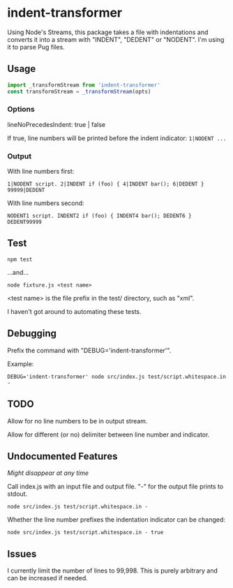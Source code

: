 # indent-transformer

Using Node's Streams, this package takes a file with indentations and converts it into a stream with "INDENT", "DEDENT" or "NODENT". I'm using it to parse Pug files.

## Usage

```js
import _transformStream from 'indent-transformer'
const transformStream = _transformStream(opts)
```

### Options

lineNoPrecedesIndent: true | false

If true, line numbers will be printed before the indent indicator: `1|NODENT ...`

### Output
With line numbers first:
```text
1|NODENT script. 2|INDENT if (foo) { 4|INDENT bar(); 6|DEDENT } 99999|DEDENT
```

With line numbers second:
```text
NODENT1 script. INDENT2 if (foo) { INDENT4 bar(); DEDENT6 } DEDENT99999 
```

## Test

```shell
npm test
```

...and...

```shell
node fixture.js <test name>
```

&lt;test name&gt; is the file prefix in the test/ directory, such as "xml".

I haven't got around to automating these tests.

## Debugging

Prefix the command with "DEBUG='indent-transformer'". 

Example:
```shell
DEBUG='indent-transformer' node src/index.js test/script.whitespace.in -
```
## TODO

Allow for no line numbers to be in output stream.

Allow for different (or no) delimiter between line number and indicator.

## Undocumented Features

*Might disappear at any time*

Call index.js with an input file and output file. "-" for the output file prints to stdout.

```shell
node src/index.js test/script.whitespace.in -
```

Whether the line number prefixes the indentation indicator can be changed:

```shell
node src/index.js test/script.whitespace.in - true
```

## Issues
I currently limit the number of lines to 99,998. This is purely arbitrary and can be increased if needed.